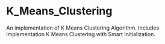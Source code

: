 # K_Means_Clustering
An implementation of K Means Clustering Algorithm. Includes implementation K Means Clustering with Smart Initialization.
